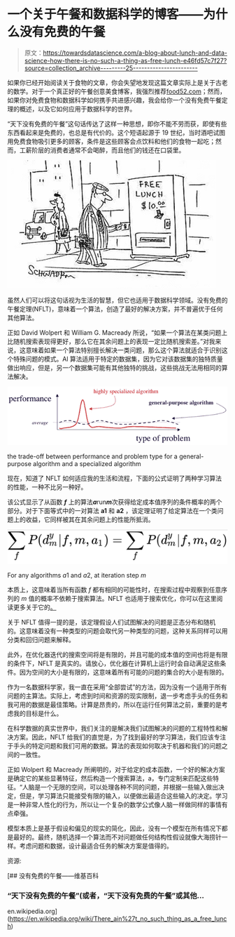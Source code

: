 # 一个关于午餐和数据科学的博客——为什么没有免费的午餐

> 原文：<https://towardsdatascience.com/a-blog-about-lunch-and-data-science-how-there-is-no-such-a-thing-as-free-lunch-e46fd57c7f27?source=collection_archive---------25----------------------->

如果你已经开始阅读关于食物的文章，你会失望地发现这篇文章实际上是关于古老的数学。对于一个真正好的午餐创意美食博客，我强烈推荐[food52.com](https://food52.com/)；然而，如果你对免费食物和数据科学如何携手共进感兴趣，我会给你一个没有免费午餐定理的概述，以及它如何应用于数据科学的世界。

“天下没有免费的午餐”这句话传达了这样一种思想，即你不能不劳而获，即使有些东西看起来是免费的，也总是有代价的。这个短语起源于 19 世纪，当时酒吧试图用免费食物吸引更多的顾客，条件是这些顾客会点饮料和他们的食物一起吃；然而，工薪阶层的消费者通常不会喝醉，而且他们的钱还在口袋里。

![](img/ebabe55ca00da45d1334d564b522d3a2.png)

虽然人们可以将这句话视为生活的智慧，但它也适用于数据科学领域。没有免费的午餐定理(NFLT)，意味着一个算法，创造了最好的解决方案，并不普遍优于任何其他算法。

正如 David Wolpert 和 William G. Macready 所说，“如果一个算法在某类问题上比随机搜索表现得更好，那么它在其余问题上的表现一定比随机搜索差。”对我来说，这意味着如果一个算法特别擅长解决一类问题，那么这个算法就适合于识别这个特殊问题的模式。Al 算法适用于特定的数据集，因为它对该数据集的独特质量做出响应，但是，另一个数据集可能有其他独特的挑战，这些挑战无法用相同的算法解决。

![](img/1b6c98e8fe251347c18b8e81a779bdc9.png)

the trade-off between performance and problem type for a general-purpose algorithm and a specialized algorithm

现在，知道了 NFLT 如何适应我的生活和流程，下面的公式证明了两种学习算法的性能，一种不比另一种好。

该公式显示了从函数 ***f*** 上的算法***a***run***m***次获得给定成本值序列的条件概率的两个部分。对于下面等式中的一对算法 **a1** 和 **a2** ，该定理证明了给定算法在一个类问题上的收益，它同样被其在其余问题上的性能所抵消。

![](img/e42d7f07bbb02c4b59275361e5860184.png)

For any algorithms *a*1 and *a*2, at iteration step *m*

本质上，这意味着当所有函数 *f* 都有相同的可能性时，在搜索过程中观察到任意序列的 *m* 值的概率不依赖于搜索算法。NFLT 也适用于搜索优化，你可以在这里阅读更多关于它的[。](https://en.wikipedia.org/wiki/No_free_lunch_in_search_and_optimization)

关于 NFLT 值得一提的是，该定理假设人们试图解决的问题是正态分布和随机的。这意味着没有一种类型的问题会取代另一种类型的问题，这种关系同样可以用分类和回归问题来解释。

此外，在优化器迭代的搜索空间将是有限的，并且可能的成本值的空间也将是有限的条件下，NFLT 是真实的。请放心，优化器在计算机上运行时会自动满足这些条件。因为空间的大小是有限的，这意味着所有可能的问题的集合的大小是有限的。

作为一名数据科学家，我一直在采用“全部尝试”的方法，因为没有一个适用于所有问题的主算法。实际上，考虑到时间和资源的现实限制，退一步考虑手头的任务和我可用的数据是最佳策略。计算是昂贵的，所以在运行任何算法之前，重要的是考虑我的目标是什么。

在科学数据的真实世界中，我们关注的是解决我们试图解决的问题的工程特性和解决方案。因此，NFLT 给我们的直觉是，为了找到最好的学习算法，我们应该专注于手头的特定问题和我们可用的数据。算法的表现如何取决于机器和我们的问题之间的一致性。

正如 Wolpert 和 Macready 所阐明的，对于给定的成本函数，一个好的解决方案是确定它的某些显著特征，然后构造一个搜索算法，a，专门定制来匹配这些特征。“人脑是一个无限的空间，可以处理各种不同的问题，并根据一些输入做出决定，但是，学习算法只能接受有限的输入，以便做出最适合这些输入的决定。学习是一种非常人性化的行为，所以让一个复杂的数学公式像人脑一样做同样的事情有点牵强。

模型本质上是基于假设和偏见的现实的简化，因此，没有一个模型在所有情况下都是最好的。最终，随机选择一个算法而不对问题做任何结构性假设就像大海捞针一样。考虑问题和数据，设计最适合任务的解决方案是值得的。

资源:

[](https://en.wikipedia.org/wiki/There_ain%27t_no_such_thing_as_a_free_lunch) [## 没有免费的午餐——维基百科

### “天下没有免费的午餐”(或者，“天下没有免费的午餐”或其他…

en.wikipedia.org](https://en.wikipedia.org/wiki/There_ain%27t_no_such_thing_as_a_free_lunch)